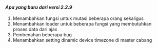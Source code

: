 #### _Apa yang baru dari versi 2.2.9_

1. Menambahkan fungsi untuk mutasi beberapa orang sekaligus
2. Menambahkan loader untuk beberapa fungsi yang membutuhkan proses data dari ajax
3. Pembenahan beberapa bug
4. Menambahkan setting dinamic device timezone di master cabang